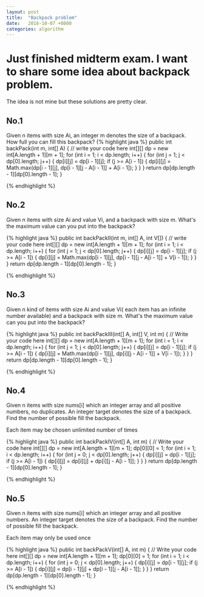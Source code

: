 ```yaml
---
layout: post
title:  "Backpack problem"
date:   2016-10-07 +0800
categories: algorithm
---
```


# Just finished midterm exam. I want to share some idea about backpack problem.

The idea is not mine but these solutions are pretty clear.

## No.1

Given n items with size Ai, an integer m denotes the size of a backpack. How full you can fill this backpack?
{% highlight java %}
 public int backPack(int m, int[] A) {
        // write your code here
        int[][] dp = new int[A.length + 1][m + 1];
       for (int i = 1; i < dp.length; i++) {
           for (int j = 1; j < dp[0].length; j++) {
               dp[i][j] = dp[i - 1][j];
               if (j >= A[i - 1]) {
                   dp[i][j] = Math.max(dp[i - 1][j], dp[i - 1][j - A[i - 1]] + A[i - 1]);
               }
           }
       }
       return dp[dp.length - 1][dp[0].length - 1];
    }

{% endhighlight %}

## No.2

Given n items with size Ai and value Vi, and a backpack with size m. What's the maximum value can you put into the backpack?

{% highlight java %}
 public int backPackII(int m, int[] A, int V[]) {
        // write your code here
         int[][] dp = new int[A.length + 1][m + 1];
       for (int i = 1; i < dp.length; i++) {
           for (int j = 1; j < dp[0].length; j++) {
               dp[i][j] = dp[i - 1][j];
               if (j >= A[i - 1]) {
                   dp[i][j] = Math.max(dp[i - 1][j], dp[i - 1][j - A[i - 1]] + V[i - 1]);
               }
           }
       }
       return dp[dp.length - 1][dp[0].length - 1];
    }

{% endhighlight %}

## No.3

Given n kind of items with size Ai and value Vi( each item has an infinite number available) and a backpack with size m. What's the maximum value can you put into the backpack?

{% highlight java %}
 public int backPackIII(int[] A, int[] V, int m) {
        // Write your code here
          int[][] dp = new int[A.length + 1][m + 1];
       for (int i = 1; i < dp.length; i++) {
           for (int j = 1; j < dp[0].length; j++) {
               dp[i][j] = dp[i - 1][j];
               if (j >= A[i - 1]) {
                   dp[i][j] = Math.max(dp[i - 1][j], dp[i][j - A[i - 1]] + V[i - 1]);
               }
           }
       }
       return dp[dp.length - 1][dp[0].length - 1];
    }

{% endhighlight %}

## No.4

Given n items with size nums[i] which an integer array and all positive numbers, no duplicates. An integer target denotes the size of a backpack. Find the number of possible fill the backpack.

Each item may be chosen unlimited number of times

{% highlight java %}
 public int backPackIV(int[] A, int m) {
        // Write your code here
           int[][] dp = new int[A.length + 1][m + 1];
           dp[0][0] = 1;
       for (int i = 1; i < dp.length; i++) {
           for (int j = 0; j < dp[0].length; j++) {
               dp[i][j] = dp[i - 1][j];
               if (j >= A[i - 1]) {
                   dp[i][j] = dp[i][j] + dp[i][j - A[i - 1]];
               }
           }
       }
       return dp[dp.length - 1][dp[0].length - 1];
    }

{% endhighlight %}

## No.5

Given n items with size nums[i] which an integer array and all positive numbers. An integer target denotes the size of a backpack. Find the number of possible fill the backpack.

Each item may only be used once


{% highlight java %}
 public int backPackV(int[] A, int m) {
        // Write your code here
           int[][] dp = new int[A.length + 1][m + 1];
           dp[0][0] = 1;
       for (int i = 1; i < dp.length; i++) {
           for (int j = 0; j < dp[0].length; j++) {
               dp[i][j] = dp[i - 1][j];
               if (j >= A[i - 1]) {
                   dp[i][j] = dp[i - 1][j] + dp[i - 1][j - A[i - 1]];
               }
           }
       }
       return dp[dp.length - 1][dp[0].length - 1];
    }

{% endhighlight %}


